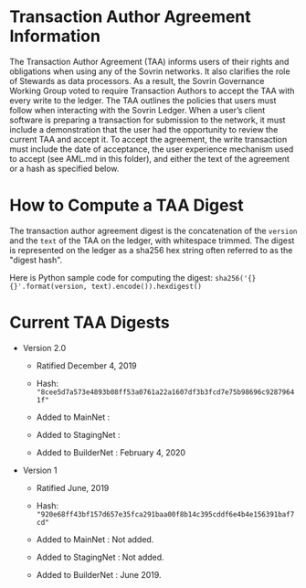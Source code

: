 # Transaction Author Agreement Information
The Transaction Author Agreement (TAA) informs users of their rights and obligations when using any of the Sovrin networks. It also clarifies the role of Stewards as data processors. As a result, the Sovrin Governance Working Group voted to require Transaction Authors to accept the TAA with every write to the ledger. The TAA outlines the policies that users must follow when interacting with the Sovrin Ledger. When a user’s client software is preparing a transaction for submission to the network, it must include a demonstration that the user had the opportunity to review the current TAA and accept it. To accept the agreement, the write transaction must include the date of acceptance, the user experience mechanism used to accept (see AML.md in this folder), and either the text of the agreement or a hash as specified below.

# How to Compute a TAA Digest
The transaction author agreement digest is the concatenation of the `version` and the `text` of the TAA on the ledger, with whitespace trimmed. The digest is represented on the ledger as a sha256 hex string often referred to as the "digest hash".

Here is Python sample code for computing the digest: `sha256('{}{}'.format(version, text).encode()).hexdigest()`

# Current TAA Digests
- Version 2.0
  - Ratified December 4, 2019
  - Hash: `"8cee5d7a573e4893b08ff53a0761a22a1607df3b3fcd7e75b98696c92879641f"`

  - Added to MainNet :
  - Added to StagingNet :
  - Added to BuilderNet : February 4, 2020

- Version 1
  - Ratified June, 2019
  - Hash: `"920e68ff43bf157d657e35fca291baa00f8b14c395cddf6e4b4e156391baf7cd"`

  - Added to MainNet : Not added.
  - Added to StagingNet : Not added.
  - Added to BuilderNet : June 2019.
